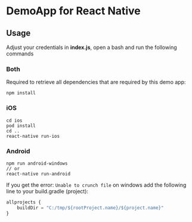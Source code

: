 # DemoApp for React Native

## Usage

Adjust your credentials in **index.js**, open a bash and run the following commands

### Both
Required to retrieve all dependencies that are required by this demo app:
```
npm install
```

### iOS

```
cd ios
pod install
cd ..
react-native run-ios
```

### Android

```
npm run android-windows
// or
react-native run-android
```

If you get the error: ```Unable to crunch file``` on windows add the following line to your build.gradle (project):
```javascript
allprojects {
    buildDir = "C:/tmp/${rootProject.name}/${project.name}"
}
```
